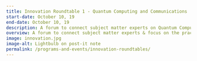 ```yaml
---
title: Innovation Roundtable 1 - Quantum Computing and Communications
start-date: October 10, 19
end-date: October 10, 19
description: A forum to connect subject matter experts on Quantum Computing and Communications.
overview: A forum to connect subject matter experts & focus on the practical applications of Innovative Technologies in the Federal government. Held at GSA from 1-3pm and limited to 20 RSVPs.
image: innovation.jpg
image-alt: Lightbulb on post-it note
permalink: /programs-and-events/innovation-roundtables/
---
```

